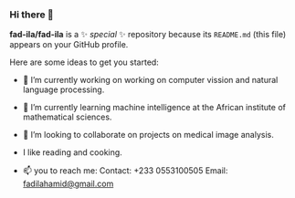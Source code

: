 ### Hi there 👋


**fad-ila/fad-ila** is a ✨ _special_ ✨ repository because its `README.md` (this file) appears on your GitHub profile.

Here are some ideas to get you started:

- 🔭 I’m currently working on working on computer vission and natural language processing.
- 🌱 I’m currently learning machine intelligence at the African institute of mathematical sciences.
- 👯 I’m looking to collaborate on projects on medical image analysis.
-   I like reading and cooking.

- 📫 you to reach me: Contact: +233 0553100505
                      Email: fadilahamid@gmail.com



